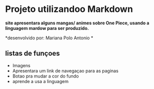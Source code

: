 #  Projeto utilizandoo Markdown 


**site apresentara alguns mangas/ animes sobre One Piece, usando a linguagem mardow para ser produzido.** 


*desenvolvido por: Mariana Polo Antonio *  

## listas de funçoes


* Imagens
* Apresentara um link de navegaçao para as paginas 
* Botao pra mudar a cor do fundo
* aprende a usa a linguagem
